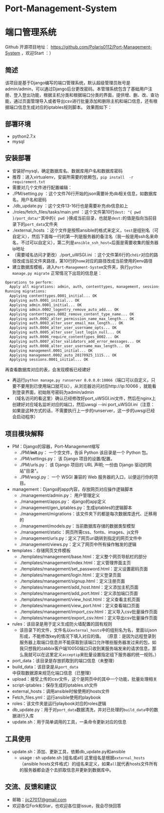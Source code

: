 # Port-Management-System
# 端口管理系统



Github 开源项目地址： https://github.com/Polaris0112/Port-Management-System ，欢迎Start ：）



## 简述
该项目是基于Django编写的端口管理系统，默认超级管理员账号是admin/admin，可以通过Django后台更改密码。本管理系统包含了基础用户注册、登入登出功能，根据主机分类和根据端口分类的界面，提供增、删、改、查功能，通过页面管理导入或者导出csv进行批量添加和删除主机和端口信息，还有根据端口信息生成对应的iptables规则脚本。
效果图如下：



## 部署环境
-  python2.7.x
-  mysql




## 安装部署
-  安装好mysql，确定数据库名、数据库用户名和数据库密码
-  推荐：进入virtualenv，安装所需要的依赖包，`pip install  -r requirement.txt`
-  需要对几个文件进行配置编辑：
  -  ./PM/setting.py  ：这个文件76行开始的json需要补充db相关信息，如数据库名，用户名和密码
  -  ./db_update.py  ：这个文件13-16行也是需要补充db信息如上
  -  ./roles/fetch_files/tasks/main.yml   ：这个文件第10行`dest: "{ pwd }/port_data/"`其中的`{ pwd }`换成当前目录，也就是`dest:`的值是指向当前目录下的`port_data`文件夹
  -  ./external_hosts ：这个文件是按照ansible的格式来定义，`test`是组别名（可自定义），然后下面每一行的第一列是服务器的备注名（我一般是用ssh名来命名，不过可以自定义），第二列是`ansible_ssh_host=`后面是需要收集的服务器ip地址
  -  （需要域名访问才更改）./port_uWSGI.ini  ：这个文件第6行的`chdir`对应的路径改成当前文件夹路径，第10行的`home`对应的路径改成当前使用的env路径
-  建立数据库模板，进入`Port-Management-System`文件夹，执行`python manage.py migrate`
正常情况下出现的信息是：
```bash
Operations to perform:
  Apply all migrations: admin, auth, contenttypes, management, sessions
Running migrations:
  Applying contenttypes.0001_initial... OK
  Applying auth.0001_initial... OK
  Applying admin.0001_initial... OK
  Applying admin.0002_logentry_remove_auto_add... OK
  Applying contenttypes.0002_remove_content_type_name... OK
  Applying auth.0002_alter_permission_name_max_length... OK
  Applying auth.0003_alter_user_email_max_length... OK
  Applying auth.0004_alter_user_username_opts... OK
  Applying auth.0005_alter_user_last_login_null... OK
  Applying auth.0006_require_contenttypes_0002... OK
  Applying auth.0007_alter_validators_add_error_messages... OK
  Applying auth.0008_alter_user_username_max_length... OK
  Applying management.0001_initial... OK
  Applying management.0002_auto_20170925_1115... OK
  Applying sessions.0001_initial... OK
```
再查看数据库对应的表，会发现模板已经建好
-  再运行`python manage.py runserver 0.0.0.0:10066`（端口可以自定义，只要不要用到已使用端口就可以），从浏览器访问对应http://ip:10066 ，就能看到登录界面，初始账号密码为admin/admin
- （域名访问的看这里）确认已经修改好port_uWSGI.ini文件，然后在nginx上创建好对应域名监听对应的端口，然后uwsgi --ini port_uWSGI.ini（注意：如果是这种方式的话，不需要执行上一步的runserver，这一步的uwsgi已经会启动程序）



## 项目模块解释
- PM：Django的容器，Port-Management缩写
  -  ./PM/__init__.py： 一个空文件，告诉 Python 该目录是一个 Python 包。
  -  ./PM/settings.py： 该 Django 项目的设置/配置。
  -  ./PM/urls.py： 该 Django 项目的 URL 声明; 一份由 Django 驱动的网站"目录"。
  -  ./PM/wsgi.py： 一个 WSGI 兼容的 Web 服务器的入口，以便运行你的项目。
- management：Django的app内容，存放网页对应操作逻辑脚本
  - ./management/admin.py： 用户管理定义
  - ./management/apps.py： django的app定义
  - ./management/gen_iptables.py：生成iptables的逻辑脚本
  - ./management/migrations：该文件夹下的都是每次数据库迭代、迁移用的
  - ./management/models.py：当前数据库存储的数据类型模型
  - ./management/static：网页所需css、fonts、images、js文件
  - ./management/urls.py：定义了网页uri跳转到指定的网页文件中
  - ./management/views.py：定义了网页中所有操作触发的逻辑
- templates：存储网页文件模板
  - ./templates/management/base.html：定义整个网页导航栏的部分
  - ./templates/management/index.html：定义管理界面主页
  - ./templates/management/set_password.html：定义设置密码页面
  - ./templates/management/login.html：定义登录页面
  - ./templates/management/signup.html：定义注册页面
  - ./templates/management/add_host.html：定义添加主机页面
  - ./templates/management/add_port.html：定义添加端口页面
  - ./templates/management/view_host.html：定义查看主机页面
  - ./templates/management/view_port.html：定义查看端口页面
  - ./templates/management/import_csv.html：定义导入csv批量操作页面
  - ./templates/management/export_csv.html：定义导出csv批量操作页面
- rules：该目录是用于定义生成防火墙配置的固有规则
  -  该目录下的文件，文件名以`external_hosts`中的组别名为名，里面以json形成，不能修改key的情况下填入对应的值。
  （原意：是因为远程登录到服务器上取端口信息并不能获取到该端口允许哪些服务器发过来的包，如我只想我的zabbix客户端10050端口只收到某服务端发来的请求信息，那么我就可以在这里定义`acceptip`来批量设置指定组下服务器的统一规则。）
-  port_data：该目录是存放抓取到的端口信息（未整理）
-  build_data：该目录是从`port_data`中获取数据源来规范化端口信息（已整理）
-  upload：接受上传的csv文件，这个是网页中的其中一个功能，批量处理相关
-  script-iptables：保存生成的iptables.sh文件
-  external_hosts：调用ansible时候使用的hosts文件
-  Fetch_files.yml：运行ansible使用的playbook
-  roles：该文件夹是运行playbook对应的roles逻辑
-  db_update.py：用于对`port_data`数据清洗，并对已处理的`build_data`中的数据进行入库
-  update.sh：用于简单调用的工具，一条命令更新对应的信息


## 工具使用
- update.sh：添加、更新工具，依赖db_update.py和ansible
   - usage : sh update.sh [组名或all] 
   这里组名是根据`external_hosts`（ansible hosts文件格式）的组名来定义，如果`all`就代表hosts文件所有的服务器都会逐个去抓取信息并更新到数据库中。


## 交流、反馈和建议
- 邮箱：jjc27017@gmail.com
- 欢迎各位Fork和Star，也欢迎各位提issue，我会尽快回答
